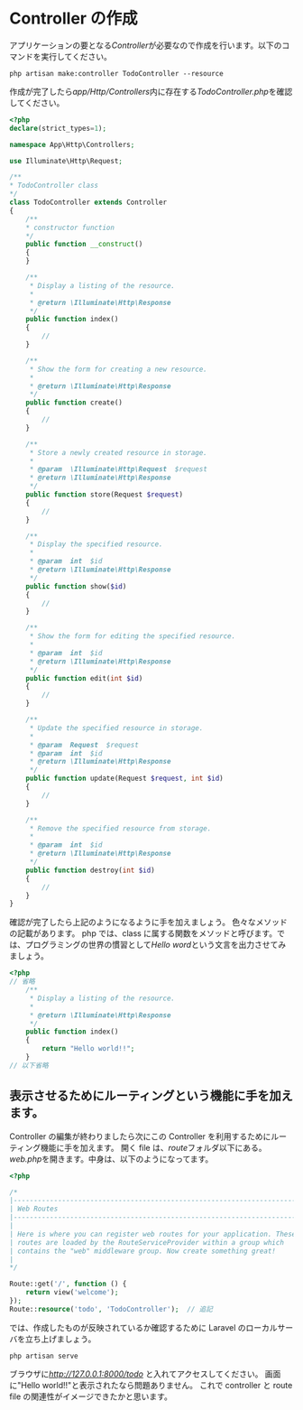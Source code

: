 # Controller の作成

アプリケーションの要となる*Controller*が必要なので作成を行います。以下のコマンドを実行してください。

```shell
php artisan make:controller TodoController --resource
```

作成が完了したら*app/Http/Controllers*内に存在する*TodoController.php*を確認してください。

```php
<?php
declare(strict_types=1);

namespace App\Http\Controllers;

use Illuminate\Http\Request;

/**
* TodoController class
*/
class TodoController extends Controller
{
    /**
    * constructor function
    */
    public function __construct()
    {
    }

    /**
     * Display a listing of the resource.
     *
     * @return \Illuminate\Http\Response
     */
    public function index()
    {
        //
    }

    /**
     * Show the form for creating a new resource.
     *
     * @return \Illuminate\Http\Response
     */
    public function create()
    {
        //
    }

    /**
     * Store a newly created resource in storage.
     *
     * @param  \Illuminate\Http\Request  $request
     * @return \Illuminate\Http\Response
     */
    public function store(Request $request)
    {
        //
    }

    /**
     * Display the specified resource.
     *
     * @param  int  $id
     * @return \Illuminate\Http\Response
     */
    public function show($id)
    {
        //
    }

    /**
     * Show the form for editing the specified resource.
     *
     * @param  int  $id
     * @return \Illuminate\Http\Response
     */
    public function edit(int $id)
    {
        //
    }

    /**
     * Update the specified resource in storage.
     *
     * @param  Request  $request
     * @param  int  $id
     * @return \Illuminate\Http\Response
     */
    public function update(Request $request, int $id)
    {
        //
    }

    /**
     * Remove the specified resource from storage.
     *
     * @param  int  $id
     * @return \Illuminate\Http\Response
     */
    public function destroy(int $id)
    {
        //
    }
}
```

確認が完了したら上記のようになるように手を加えましょう。
色々なメソッドの記載があります。
php では、class に属する関数をメソッドと呼びます。では、プログラミングの世界の慣習として*Hello word*という文言を出力させてみましょう。

```php
<?php
// 省略
    /**
     * Display a listing of the resource.
     *
     * @return \Illuminate\Http\Response
     */
    public function index()
    {
        return "Hello world!!";
    }
// 以下省略
```

## 表示させるためにルーティングという機能に手を加えます。

Controller の編集が終わりましたら次にこの Controller を利用するためにルーティング機能に手を加えます。
開く file は、*route*フォルダ以下にある。*web.php*を開きます。中身は、以下のようになってます。

```php
<?php

/*
|--------------------------------------------------------------------------
| Web Routes
|--------------------------------------------------------------------------
|
| Here is where you can register web routes for your application. These
| routes are loaded by the RouteServiceProvider within a group which
| contains the "web" middleware group. Now create something great!
|
*/

Route::get('/', function () {
    return view('welcome');
});
Route::resource('todo', 'TodoController');  // 追記
```

では、作成したものが反映されているか確認するために Laravel のローカルサーバを立ち上げましょう。

```shell
php artisan serve
```

ブラウザに*http://127.0.0.1:8000/todo* と入れてアクセスしてください。
画面に"Hello world!!"と表示されたなら問題ありません。
これで controller と route file の関連性がイメージできたかと思います。
